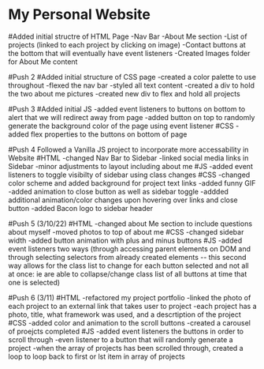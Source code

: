 # My Personal Website

#Added initial structre of HTML Page 
    -Nav Bar
    -About Me section
    -List of projects (linked to each project by clicking on image)
    -Contact buttons at the bottom that will eventually have event listeners
    -Created Images folder for About Me content

#Push 2
#Added initial structure of CSS page
    -created a color palette to use throughout
    -flexed the nav bar 
    -styled all text content
    -created a div to hold the two about me pictures
    -created new div to flex and hold all projects

#Push 3
#Added initial JS
    -added event listeners to buttons on bottom to alert that we will redirect away from page
    -added button on top to randomly generate the background color of the page using event listener
#CSS
    -added flex properties to the buttons on bottom of page

#Push 4
Followed a Vanilla JS project to incorporate more accessability in Website
#HTML
    -changed Nav Bar to Sidebar
    -linked social media links in Sidebar
    -minor adjustments to layout including about me
#JS
    -added event listeners to toggle visibilty of sidebar using class changes
#CSS 
    -changed color scheme and added background for project text links
    -added funny GIF
    -added animation to close button as well as sidebar toggle
    -addded additional animation/color changes upon hovering over links and close button
    -added Bacon logo to sidebar header

#Push 5 (3/10/22)
#HTML
    -changed about Me section to include questions about myself
    -moved photos to top of about me
#CSS 
    -changed sidebar width
    -added button animation with plus and minus buttons
#JS
    -added event listeners two ways (through accessing parent elements on DOM and through selecting selectors from already created elements -- this second way allows for the class list to change for each button selected and not all at once: ie are able to collapse/change class list of all buttons at time that one is selected)

#Push 6 (3/11)
#HTML 
    -refactored my project portfolio
    -linked the photo of each project to an external link that takes user to project
    -each project has a photo, title, what framework was used, and a descrtiption of the project
#CSS 
    -added color and animation to the scroll buttons
    -created a carousel of proejcts completed
#JS
    -added event listeners the buttons in order to scroll through
    -even listener to a button that will randomly generate a project
    -when the array of projects has been scrolled through, created a loop to loop back to first or lst item in array of projects